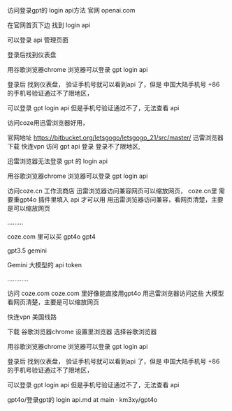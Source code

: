 访问登录gpt的 login   api方法
官网 openai.com

在官网首页下边 找到 login api

可以登录 api 管理页面

登录后找到仪表盘

用谷歌浏览器chrome 浏览器可以登录 gpt login api

登录后 找到仪表盘， 验证手机号就可以看到api 了，但是 中国大陆手机号 +86 的手机号验证通过不了限地区，

可以登录 gpt login api 但是手机号验证通过不了，无法查看 api

访问coze用迅雷浏览器好用，

官网地址 https://bitbucket.org/letsgogo/letsgogo_21/src/master/ 迅雷浏览器下载 快连vpn 访问 gpt api 登录 登录不了限地区,

迅雷浏览器无法登录 gpt 的 login api

用谷歌浏览器chrome 浏览器可以登录 gpt login api

访问coze.cn 工作流商店 迅雷浏览器访问兼容网页可以缩放网页， coze.cn里 需要重gpt4o 插件里填入 api 才可以用 用迅雷浏览器访问兼容，看网页清楚，主要是可以缩放网页

.........

coze.com 里可以买 gpt4o gpt4

gpt3.5 gemini

Gemini 大模型的 api token

............

访问 coze.com coze.com 里好像能直接用gpt4o 用迅雷浏览器访问这些 大模型 看网页清楚，主要是可以缩放网页

快连vpn 美国线路

下载 谷歌浏览器chrome 设置里浏览器 选择谷歌浏览器

用谷歌浏览器chrome 浏览器可以登录 gpt login api

登录后 找到仪表盘， 验证手机号就可以看到api 了，但是 中国大陆手机号 +86 的手机号验证通过不了限地区，

可以登录 gpt login api 但是手机号验证通过不了，无法查看 api

gpt4o/登录gpt的 login api.md at main · km3xy/gpt4o
